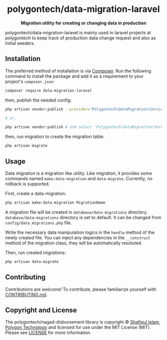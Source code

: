 <h1 align="center">polygontech/data-migration-laravel</h1>

<p align="center">
    <strong>Migration utility for creating or changing data in production</strong>
</p>

polygontech/data-migration-laravel is mainly used in laravel projects at polygontech to keep track of production data change request and also as initial seeders.

## Installation

The preferred method of installation is via [Composer](https://getcomposer.org/). Run the following
command to install the package and add it as a requirement to your project's
`composer.json`:

```bash
composer require data-migration-laravel
```

then, publish the needed config:

```bash
php artisan vendor:publish --provider='Polygontech\DataMigration\ServiceProvider'

# or,

php artisan vendor:publish # and select 'Polygontech\DataMigration\ServiceProvider' when prompted
```

then, run migration to create the migration table:

```bash
php artisan migrate
```

## Usage

Data migration is a migration like utility. Like migration, it provides some commands named `make:data-migration` and `data-migrate`. Currently, no rollback is supported.

First, create a data-migration:

```bash
php artisan make:data-migration MigrationName
```

A migration file will be created in `database/data-migrations` directory. `database/data-migrations` directory is set to default. It can be changed from `config/data_migrations.php` file.

Write the necessary data manipulation logics in the `handle` method of the newly created file. You can inject any dependencies in the `__construct` method of the migration class, they will be automatically resoluted.

Then, run created migrations:

```bash
php artisan data-migrate
```

## Contributing

Contributions are welcome! To contribute, please familiarize yourself with
[CONTRIBUTING.md](CONTRIBUTING.md).

## Copyright and License

The polygontech/nagad-disbursement library is copyright © [Shafiqul Islam](https://github.com/ShafiqIslam/), [Polygon Technology](https://polygontech.xyz/) and
licensed for use under the MIT License (MIT). Please see [LICENSE](LICENSE) for more
information.
